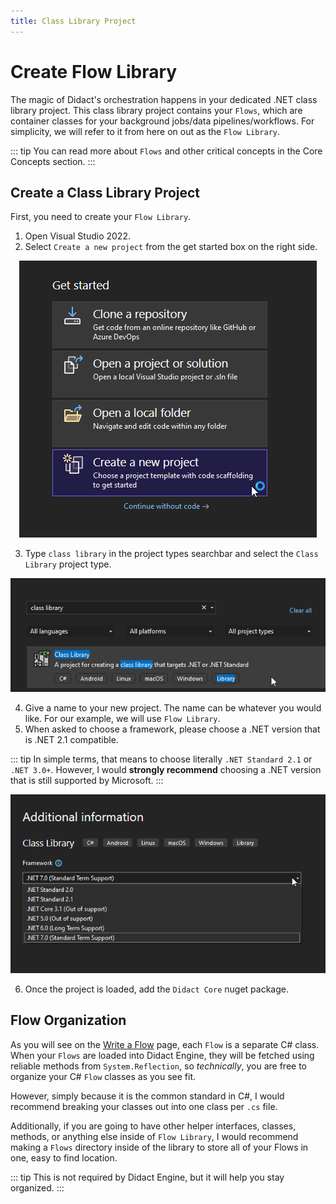 ```yaml
---
title: Class Library Project
---
```


# Create Flow Library

The magic of Didact's orchestration happens in your dedicated .NET class library project. This class library project contains your `Flows`, which are container classes for your background jobs/data pipelines/workflows. For simplicity, we will refer to it from here on out as the `Flow Library`.

::: tip
You can read more about `Flows` and other critical concepts in the Core Concepts section.
:::

## Create a Class Library Project

First, you need to create your `Flow Library`.

1. Open Visual Studio 2022.
2. Select `Create a new project` from the get started box on the right side.

<p align="center">
    <img src="./visual-studio-create-new-project.png" />
</p>

3. Type `class library` in the project types searchbar and select the `Class Library` project type.

<p align="center">
    <img src="./class-library-project-type-selection.png" />
</P>

4. Give a name to your new project. The name can be whatever you would like. For our example, we will use `Flow Library`.
5. When asked to choose a framework, please choose a .NET version that is .NET 2.1 compatible.

::: tip
In simple terms, that means to choose literally `.NET Standard 2.1` or `.NET 3.0+`. However, I would **strongly recommend** choosing a .NET version that is still supported by Microsoft.
:::

<p align="center">
    <img src="./visual-studio-project-dotnet-version.png" />
</p>

6. Once the project is loaded, add the `Didact Core` nuget package.

## Flow Organization

As you will see on the [Write a Flow](/quickstarts/write-a-flow) page, each `Flow` is a separate C# class. When your `Flows` are loaded into Didact Engine, they will be fetched using reliable methods from `System.Reflection`, so *technically*, you are free to organize your C# `Flow` classes as you see fit.

However, simply because it is the common standard in C#, I would recommend breaking your classes out into one class per `.cs` file.

Additionally, if you are going to have other helper interfaces, classes, methods, or anything else inside of `Flow Library`, I would recommend making a `Flows` directory inside of the library to store all of your Flows in one, easy to find location.

::: tip
This is not required by Didact Engine, but it will help you stay organized.
:::